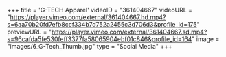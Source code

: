 +++
 title = 'G-TECH Apparel'
 videoID = "361404667"
 videoURL = "https://player.vimeo.com/external/361404667.hd.mp4?s=6aa70b20fd7efb8ccf334b7d752a2455c3d706d3&profile_id=175"
 previewURL = "https://player.vimeo.com/external/361404667.sd.mp4?s=96cafda5fe530feff3377fa58065904ebf01c846&profile_id=164"
 image = "images/6_G-Tech_Thumb.jpg"
 type = "Social Media"
+++
